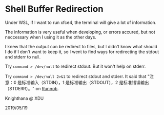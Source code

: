 <meta http-equiv="Content-Type" content="text/html; charset=utf-8">

# Shell Buffer Redirection

Under WSL, if I want to run xfce4, the terminal will give a lot of information.

The information is very useful when developing, or errors accured, but not neccessary when I using it as the other days.

I knew that the output can be redirect to files, but I didn't know what should I do if I don't want to keep it, so I went to find ways for redirecting the stdout and stderr to null.

Try `command > /dev/null` to redirect stdout. But it won't help on stderr.

Try `command > /dev/null 2>&1` to redirect stdout and stderr. It said that "注意：0 是标准输入（STDIN），1 是标准输出（STDOUT），2 是标准错误输出（STDERR）。" on [Runnob](https://www.runoob.com/linux/linux-shell-io-redirections.html).

Knighthana @ XDU

2019/05/19

